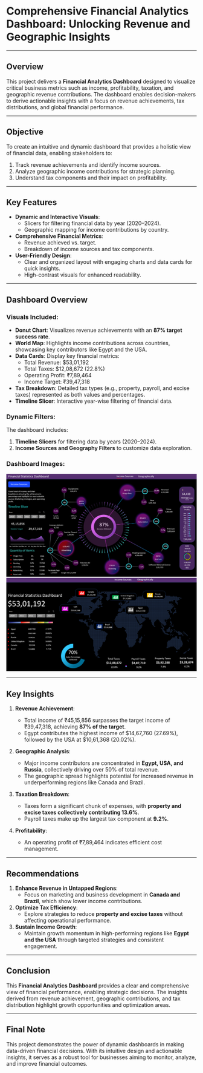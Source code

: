 # Comprehensive Financial Analytics Dashboard: Unlocking Revenue and Geographic Insights

---

## Overview  
This project delivers a **Financial Analytics Dashboard** designed to visualize critical business metrics such as income, profitability, taxation, and geographic revenue contributions. The dashboard enables decision-makers to derive actionable insights with a focus on revenue achievements, tax distributions, and global financial performance.  

---

## Objective  
To create an intuitive and dynamic dashboard that provides a holistic view of financial data, enabling stakeholders to:  
1. Track revenue achievements and identify income sources.  
2. Analyze geographic income contributions for strategic planning.  
3. Understand tax components and their impact on profitability.  

---

## Key Features  
- **Dynamic and Interactive Visuals**:  
   - Slicers for filtering financial data by year (2020–2024).  
   - Geographic mapping for income contributions by country.  
- **Comprehensive Financial Metrics**:  
   - Revenue achieved vs. target.  
   - Breakdown of income sources and tax components.  
- **User-Friendly Design**:  
   - Clear and organized layout with engaging charts and data cards for quick insights.  
   - High-contrast visuals for enhanced readability.

---

## Dashboard Overview  

### Visuals Included:  
- **Donut Chart**: Visualizes revenue achievements with an **87% target success rate**.  
- **World Map**: Highlights income contributions across countries, showcasing key contributors like Egypt and the USA.  
- **Data Cards**: Display key financial metrics:  
  - Total Revenue: $53,01,192  
  - Total Taxes: $12,08,672 (22.8%)  
  - Operating Profit: ₹7,89,464  
  - Income Target: ₹39,47,318  
- **Tax Breakdown**: Detailed tax types (e.g., property, payroll, and excise taxes) represented as both values and percentages.  
- **Timeline Slicer**: Interactive year-wise filtering of financial data.  

### Dynamic Filters:  
The dashboard includes:  
1. **Timeline Slicers** for filtering data by years (2020–2024).  
2. **Income Sources and Geography Filters** to customize data exploration.  

### Dashboard Images:  
![Dashboard Image 1](Images/Income_Sources_Dashboard.png)  
![Dashboard Image 2](Images/Geographic_Dashboard.png)  

---

## Key Insights  
1. **Revenue Achievement**:  
   - Total income of ₹45,15,856 surpasses the target income of ₹39,47,318, achieving **87% of the target**.  
   - Egypt contributes the highest income of $14,67,760 (27.69%), followed by the USA at $10,61,368 (20.02%).  

2. **Geographic Analysis**:  
   - Major income contributors are concentrated in **Egypt, USA, and Russia**, collectively driving over 50% of total revenue.  
   - The geographic spread highlights potential for increased revenue in underperforming regions like Canada and Brazil.  

3. **Taxation Breakdown**:  
   - Taxes form a significant chunk of expenses, with **property and excise taxes collectively contributing 13.6%**.  
   - Payroll taxes make up the largest tax component at **9.2%**.  

4. **Profitability**:  
   - An operating profit of ₹7,89,464 indicates efficient cost management.  

---

## Recommendations  
1. **Enhance Revenue in Untapped Regions**:  
   - Focus on marketing and business development in **Canada and Brazil**, which show lower income contributions.  
2. **Optimize Tax Efficiency**:  
   - Explore strategies to reduce **property and excise taxes** without affecting operational performance.  
3. **Sustain Income Growth**:  
   - Maintain growth momentum in high-performing regions like **Egypt and the USA** through targeted strategies and consistent engagement.

---

## Conclusion  
This **Financial Analytics Dashboard** provides a clear and comprehensive view of financial performance, enabling strategic decisions. The insights derived from revenue achievement, geographic contributions, and tax distribution highlight growth opportunities and optimization areas.

---

## Final Note  
This project demonstrates the power of dynamic dashboards in making data-driven financial decisions. With its intuitive design and actionable insights, it serves as a robust tool for businesses aiming to monitor, analyze, and improve financial outcomes.  
